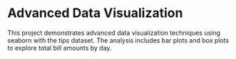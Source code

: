 # Advanced Data Visualization
This project demonstrates advanced data visualization techniques using seaborn with the tips dataset.
The analysis includes bar plots and box plots to explore total bill amounts by day.
